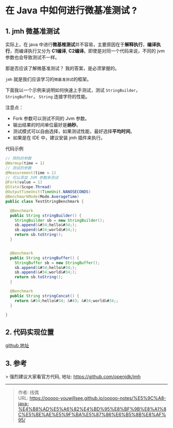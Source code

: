 # 在 Java 中如何进行微基准测试 ?


## 1. jmh 微基准测试

实际上，在 java 中进行**微基椎测试**并不容易，主要原因在于**解释执行**，**编译执行**，而编译执行又分为 **C1编译**, **C2编译**。即使是对同一个代码来说，不同的 jvm 参数也会导致测试不一样。

那是否应该了解微基准测试？ 我的答案，是必须掌握的。

`jmh` 就是我们应该学习的`微基准测试`的框架。

下面我以一个示例来说明如何快速上手测试，测试 `StringBuilder`， `StringBuffer`， `String` 连接字符的性能。

注意点：
* Fork 参数可以测试不同的 Jvm 参数。
* 输出结果的时间单位最好是**纳秒**。
* 测试模式可以自由选择，如果测试性能，最好选择**平均时间**。
* 如果是在 IDE 中，建议安装 jmh 插件来执行。

代码示例
```java
// 预热的参数
@Warmup(time = 1)
// 测试的参数
@Measurement(time = 1)
// 可以添加 JVM 参数来测试
@Fork(value = 1)
@State(Scope.Thread)
@OutputTimeUnit(TimeUnit.NANOSECONDS)
@BenchmarkMode(Mode.AverageTime)
public class TestStringBenchmark {

  @Benchmark
  public String stringBuilder() {
    StringBuilder sb = new StringBuilder();
    sb.append(&#34;hello&#34;);
    sb.append(&#34;world&#34;);
    return sb.toString();
  }


  @Benchmark
  public String stringBuffer() {
    StringBuffer sb = new StringBuffer();
    sb.append(&#34;hello&#34;);
    sb.append(&#34;world&#34;);
    return sb.toString();
  }

  @Benchmark
  public String stringConcat() {
    return &#34;hello&#34; &#43; &#34;world&#34;;
  }

}
```

## 2. 代码实现位置

[github 地址](https://github.com/ooooo-youwillsee/java-framework-guide/blob/main/spring-boot-jmh)


## 3. 参考

&gt; 强烈建议大家看官方代码, 地址: https://github.com/openjdk/jmh

---

> 作者: 线偶  
> URL: https://ooooo-youwillsee.github.io/ooooo-notes/%E5%9C%A8-java-%E4%B8%AD%E5%A6%82%E4%BD%95%E8%BF%9B%E8%A1%8C%E5%BE%AE%E5%9F%BA%E5%87%86%E6%B5%8B%E8%AF%95/  


